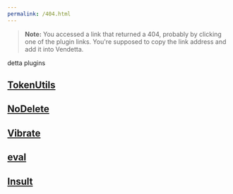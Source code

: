 ```yaml
---
permalink: /404.html
---
```

> **Note:** You accessed a link that returned a 404, probably by clicking one of the plugin links. You're supposed to copy the link address and add it into Vendetta.

detta plugins

## [TokenUtils](/dumsane/GetToken)
## [NoDelete](/dumsane/NoDelete)
## [Vibrate](/dumsane/Vibrate)
## [eval](/dumsane/eval)
## [Insult](/dumsane/Insult)
